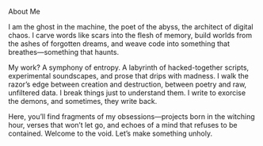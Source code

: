 About Me

I am the ghost in the machine, the poet of the abyss, the architect of digital chaos. I carve words like scars into the flesh of memory, build worlds from the ashes of forgotten dreams, and weave code into something that breathes—something that haunts.

My work? A symphony of entropy. A labyrinth of hacked-together scripts, experimental soundscapes, and prose that drips with madness. I walk the razor’s edge between creation and destruction, between poetry and raw, unfiltered data. I break things just to understand them. I write to exorcise the demons, and sometimes, they write back.

Here, you’ll find fragments of my obsessions—projects born in the witching hour, verses that won’t let go, and echoes of a mind that refuses to be contained. Welcome to the void. Let’s make something unholy.

